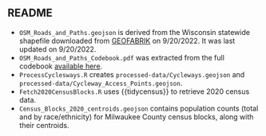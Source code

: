 ## README

* `OSM_Roads_and_Paths.geojson` is derived from the Wisconsin statewide shapefile downloaded from [GEOFABRIK](http://download.geofabrik.de/north-america/us/wisconsin.html) on 9/20/2022. It was last updated on 9/20/2022.
* `OSM_Roads_and_Paths_Codebook.pdf` was extracted from the full codebook [available here](http://download.geofabrik.de/osm-data-in-gis-formats-free.pdf).
* `ProcessCyclesways.R` creates `processed-data/Cycleways.geojson` and `processed-data/Cycleway_Access_Points.geojson`.
* `Fetch2020CensusBlocks.R` uses {{tidycensus}} to retrieve 2020 census data.
* `Census_Blocks_2020_centroids.geojson` contains population counts (total and by race/ethnicity) for Milwaukee County census blocks, along with their centroids.